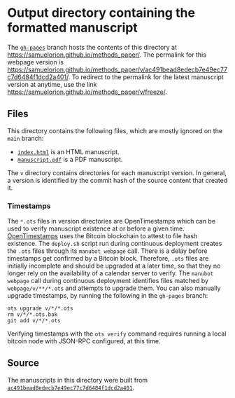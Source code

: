 # Output directory containing the formatted manuscript

The [`gh-pages`](https://github.com/samuelorion/methods_paper/tree/gh-pages) branch hosts the contents of this directory at <https://samuelorion.github.io/methods_paper/>.
The permalink for this webpage version is <https://samuelorion.github.io/methods_paper/v/ac491bead8edecb7e49ec77c7d6484f1dcd2a401/>.
To redirect to the permalink for the latest manuscript version at anytime, use the link <https://samuelorion.github.io/methods_paper/v/freeze/>.

## Files

This directory contains the following files, which are mostly ignored on the `main` branch:

+ [`index.html`](index.html) is an HTML manuscript.
+ [`manuscript.pdf`](manuscript.pdf) is a PDF manuscript.

The `v` directory contains directories for each manuscript version.
In general, a version is identified by the commit hash of the source content that created it.

### Timestamps

The `*.ots` files in version directories are OpenTimestamps which can be used to verify manuscript existence at or before a given time.
[OpenTimestamps](https://opentimestamps.org/) uses the Bitcoin blockchain to attest to file hash existence.
The `deploy.sh` script run during continuous deployment creates the `.ots` files through its `manubot webpage` call.
There is a delay before timestamps get confirmed by a Bitcoin block.
Therefore, `.ots` files are initially incomplete and should be upgraded at a later time, so that they no longer rely on the availability of a calendar server to verify.
The `manubot webpage` call during continuous deployment identifies files matched by `webpage/v/**/*.ots` and attempts to upgrade them.
You can also manually upgrade timestamps, by running the following in the `gh-pages` branch:

```shell
ots upgrade v/*/*.ots
rm v/*/*.ots.bak
git add v/*/*.ots
```

Verifying timestamps with the `ots verify` command requires running a local bitcoin node with JSON-RPC configured, at this time.

## Source

The manuscripts in this directory were built from
[`ac491bead8edecb7e49ec77c7d6484f1dcd2a401`](https://github.com/samuelorion/methods_paper/commit/ac491bead8edecb7e49ec77c7d6484f1dcd2a401).

